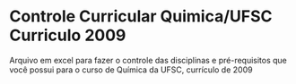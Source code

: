 # Controle Curricular Quimica/UFSC Curriculo 2009
 Arquivo em excel para fazer o controle das disciplinas e pré-requisitos que você possui para o curso de Química da UFSC, currículo de 2009
